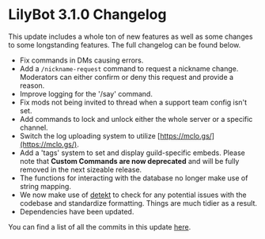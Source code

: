 # LilyBot 3.1.0 Changelog

This update includes a whole ton of new features as well as some changes to some longstanding features.
The full changelog can be found below.

* Fix commands in DMs causing errors.
* Add a `/nickname-request` command to request a nickname change.
Moderators can either confirm or deny this request and provide a reason.
* Improve logging for the '/say' command.
* Fix mods not being invited to thread when a support team config isn't set.
* Add commands to lock and unlock either the whole server or a specific channel.
* Switch the log uploading system to utilize [https://mclo.gs/](https://mclo.gs/).
* Add a 'tags' system to set and display guild-specific embeds.
Please note that **Custom Commands are now deprecated** and will be fully removed in the next sizeable release.
* The functions for interacting with the database no longer make use of string mapping.
* We now make use of [detekt](https://detekt.dev/) to check for any potential issues with the codebase and standardize formatting.
Things are much tidier as a result.
* Dependencies have been updated.

You can find a list of all the commits in this update
[here](https://github.com/IrisShaders/LilyBot/compare/v3.0.0...v3.1.0).
